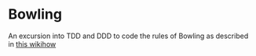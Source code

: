 # Bowling
An excursion into TDD and DDD to code the rules of Bowling as described in [this wikihow](https://www.wikihow.com/Score-Bowling)